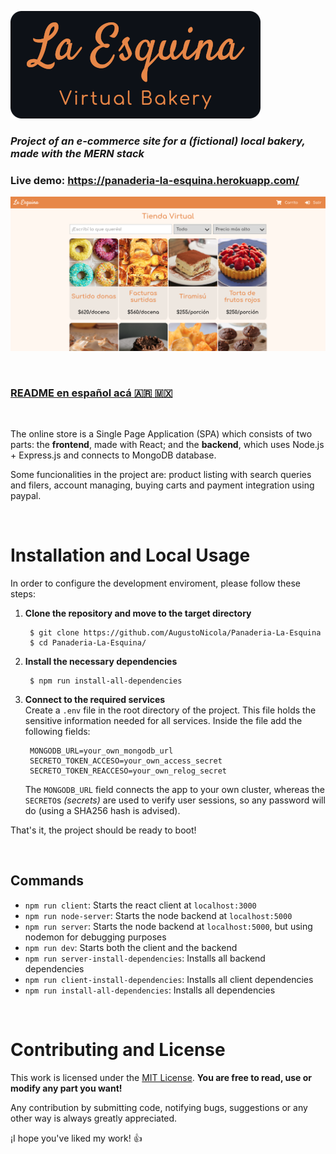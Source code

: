 ![La Esquina Bakery](Logo-EN.png)
### *Project of an e-commerce site for a *(fictional)* local bakery, made with the MERN stack*

### **Live demo: https://panaderia-la-esquina.herokuapp.com/**

![Screenshot](screenshot.png)

<br>

### [README en español acá :argentina: :mexico:](README.md)

<br>

The online store is a Single Page Application (SPA) which consists of two parts: the **frontend**, made with React; and the **backend**, which uses Node.js + Express.js and connects to MongoDB database.

Some funcionalities in the project are: product listing with search queries and filers, account managing, buying carts and payment integration using paypal.

<br />

# Installation and Local Usage
In order to configure the development enviroment, please follow these steps:

1. **Clone the repository and move to the target directory**
	
		$ git clone https://github.com/AugustoNicola/Panaderia-La-Esquina
		$ cd Panaderia-La-Esquina/

2. **Install the necessary dependencies**
		
		$ npm run install-all-dependencies

3. **Connect to the required services**  
	Create a `.env` file in the root directory of the project. This file holds the sensitive information needed for all services. Inside the file add the following fields:
	
		MONGODB_URL=your_own_mongodb_url
		SECRETO_TOKEN_ACCESO=your_own_access_secret
		SECRETO_TOKEN_REACCESO=your_own_relog_secret
	The `MONGODB_URL` field connects the app to your own cluster, whereas the `SECRETO`s *(secrets)* are used to verify user sessions, so any password will do (using a SHA256 hash is advised).

That's it, the project should be ready to boot!

<br />

## Commands

* `npm run client`: Starts the react client at `localhost:3000`
* `npm run node-server`: Starts the node backend at `localhost:5000`
* `npm run server`: Starts the node backend at `localhost:5000`, but using nodemon for debugging purposes
* `npm run dev`: Starts both the client and the backend
* `npm run server-install-dependencies`: Installs all backend dependencies
* `npm run client-install-dependencies`: Installs all client dependencies
* `npm run install-all-dependencies`: Installs all dependencies

<br />

# Contributing and License
This work is licensed under the [MIT License](https://choosealicense.com/licenses/mit/). **You are free to read, use or modify any part you want!**

Any contribution by submitting code, notifying bugs, suggestions or any other way is always greatly appreciated.

¡I hope you've liked my work! :+1: